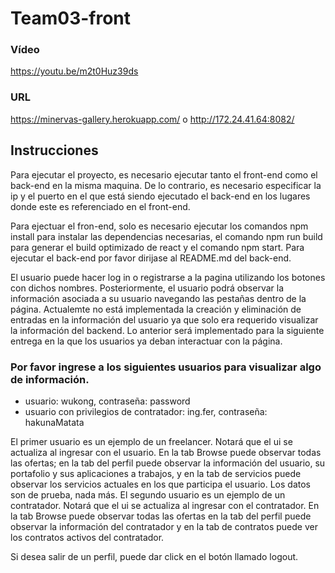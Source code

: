 # Team03-front
### Vídeo
https://youtu.be/m2t0Huz39ds

### URL
https://minervas-gallery.herokuapp.com/ o http://172.24.41.64:8082/

## Instrucciones
Para ejecutar el proyecto, es necesario ejecutar tanto el front-end como el back-end en la misma maquina.
De lo contrario, es necesario especificar la ip y el puerto en el que está siendo ejecutado el back-end en los lugares donde este es referenciado en el front-end.

Para ejectuar el fron-end, solo es necesario ejecutar los comandos npm install para instalar las dependencias necesarias, el comando npm run build
para generar el build optimizado de react y el comando npm start.
Para ejecutar el back-end por favor dirijase al README.md del back-end.

El usuario puede hacer log in o registrarse a la pagina utilizando los botones con dichos nombres. Posteriormente, el usuario podrá observar la información asociada a
su usuario navegando las pestañas dentro de la página.
Actualemte no está implementada la creación y eliminación de entradas en la información del usuario ya que solo era requerido visualizar la información del backend.
Lo anterior será implementado para la siguiente entrega en la que los usuarios ya deban interactuar con la página.


### Por favor ingrese a los siguientes usuarios para visualizar algo de información.

- usuario: wukong, contraseña: password 
- usuario con privilegios de contratador: ing.fer, contraseña: hakunaMatata

El primer usuario es un ejemplo de un freelancer. Notará que el ui se actualiza al ingresar con el usuario. En la tab Browse puede observar todas las ofertas; en la tab del
perfil puede observar la información del usuario, su portafolio y sus aplicaciones a trabajos, y en la tab de servicios puede observar los servicios actuales en los que participa
el usuario. Los datos son de prueba, nada más.
El segundo usuario es un ejemplo de un contratador. Notará que el ui se actualiza al ingresar con el contratador. En la tab Browse puede observar todas las ofertas en la tab del
perfil puede observar la información del contratador y en la tab de contratos puede ver los contratos activos del contratador.

Si desea salir de un perfil, puede dar click en el botón llamado logout.
